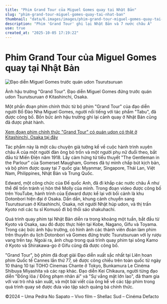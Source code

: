 ```yaml
---
title: "Phim Grand Tour của Miguel Gomes quay tại Nhật Bản"
slug: "phim-grand-tour-miguel-gomes-quay-tai-nhat-ban"
thumbnail: "data/6.images/images/phim-grand-tour-miguel-gomes-quay-tai-nhat-ban.webp"
description: "Phim 'Grand Tour' ghi lại Nhật Bản và 7 nước châu Á"
use: true
created_at: "2025-10-05 17:19:22"
---
```


# Phim Grand Tour của Miguel Gomes quay tại Nhật Bản

![Đạo diễn Miguel Gomes trước quán udon Tsurutsuruan](/images/20251005-00000044-nataliee-000-1-view.webp)

Ảnh hậu trường "Grand Tour". Đạo diễn Miguel Gomes đứng trước quán udon Tsurutsuruan ở Kitashinchi, Osaka.

Một phần đoạn phim chính thức từ bộ phim "Grand Tour" của đạo diễn người Bồ Đào Nha Miguel Gomes, người nổi tiếng với tác phẩm "Tabu", đã được công bố. Bốn bức ảnh hậu trường ghi lại cảnh quay ở Nhật Bản cũng đã được phát hành.

[Xem đoạn phim chính thức "Grand Tour" có quán udon có thật ở Kitashinchi, Osaka tại đây](https://natalie.mu/eiga/gallery/news/642812/media/127014?ref=ynews&place=inline)

Tác phẩm này là một câu chuyện giả tưởng kể về cuộc hành trình xuyên châu Á của một người đàn ông bỏ trốn và một người phụ nữ đuổi theo, bắt đầu từ Miến Điện năm 1918. Lấy cảm hứng từ tiểu thuyết "The Gentleman in the Parlour" của Somerset Maugham, Gomes đã tự mình chấp bút kịch bản, và bộ phim được quay tại 7 quốc gia: Myanmar, Singapore, Thái Lan, Việt Nam, Philippines, Nhật Bản và Trung Quốc.

Edward, một công chức của Đế quốc Anh, đã đi khắp các nước châu Á như thể để trốn tránh vị hôn thê Molly của mình. Trong đoạn video được công bố trên YouTube, hành trình của Edward được kể lại với bối cảnh là khu Dotonbori hiện đại ở Osaka. Dần dần, khung cảnh chuyển sang Tsurutsuruan ở Kitashinchi, Osaka, nơi người Nhật húp udon, và thị trấn Kyoto nơi các tu sĩ Komusō đi bộ thổi sáo shakuhachi.

Quá trình quay phim tại Nhật Bản diễn ra trong khoảng một tuần, bắt đầu từ Kyoto và Osaka, sau đó được thực hiện tại Kobe, Nagano, Gifu và Toyama. Trong các bức ảnh hậu trường, có hình ảnh các thành viên đoàn làm phim trên thuyền du lịch Dotonbori và Gomes đứng trước Tsurutsuruan với ly rượu vang trên tay. Ngoài ra, ảnh chụp trong quá trình quay phim tại sông Kamo ở Kyoto và Shirakawa-go ở Gifu cũng đã được công bố.

"Grand Tour", bộ phim đã đoạt giải Đạo diễn xuất sắc nhất tại Liên hoan phim Quốc tế Cannes lần thứ 77, sẽ được công chiếu trên toàn quốc từ ngày 10 tháng 10 tại TOHO Cinemas Chante ở Tokyo, Bunkamura Le Cinéma Shibuya Miyashita và các rạp khác. Đạo diễn Kei Chikaura, người từng đạo diễn "Đồng lõa / Đồng phạm nhân ái" và "Sự vắng mặt lớn lao", đã tham gia với vai trò nhà sản xuất, và một bài viết của ông kể về các tập phim trong quá trình quay sẽ được đưa vào tập sách quảng bá chính thức.

©2024 – Uma Pedra No Sapato – Vivo film – Shellac Sud – Cinéma Defacto